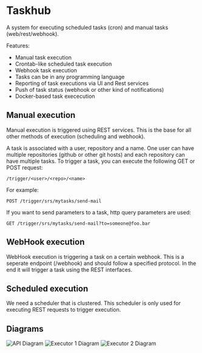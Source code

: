 # Taskhub

A system for executing scheduled tasks (cron) and manual tasks
(web/rest/webhook).

Features:

* Manual task execution
* Crontab-like scheduled task execution
* Webhook task execution
* Tasks can be in any programming language
* Reporting of task executions via UI and Rest services
* Push of task status (webhook or other kind of notifications)
* Docker-based task exececution


## Manual execution

Manual execution is triggered using REST services. This is the base for all other
methods of execution (scheduling and webhook).

A task is associated with a user, repository and a name. One user can have multiple
repositories (github or other git hosts) and each repository can have multiple tasks. To
trigger a task, you can execute the following GET or POST request:

```
/trigger/<user>/<repo>/<name>
```

For example:

```
POST /trigger/srs/mytasks/send-mail
```

If you want to send parameters to a task, http query parameters are used:

```
GET /trigger/srs/mytasks/send-mail?to=someone@foo.bar
```


## WebHook execution

WebHook execution is triggering a task on a certain webhook. This is a seperate
endpoint (/webhook) and should follow a specified protocol. In the end it will
trigger a task using the REST interfaces.


## Scheduled execution

We need a scheduler that is clustered. This scheduler is only used for executing
REST requests to trigger execution.


## Diagrams

![API Diagram](https://rawgithub.com/ekko-io/taskhub/master/images/api.svg)
![Executor 1 Diagram](https://rawgithub.com/ekko-io/taskhub/master/images/executor1.svg)
![Executor 2 Diagram](https://rawgithub.com/ekko-io/taskhub/master/images/executor2.svg)
